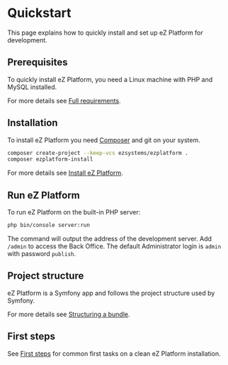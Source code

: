 # Quickstart

This page explains how to quickly install and set up eZ Platform for development.

## Prerequisites

To quickly install eZ Platform, you need a Linux machine with PHP and MySQL installed.

For more details see [Full requirements](requirements.md).

## Installation

To install eZ Platform you need [Composer](https://getcomposer.org/) and git on your system.

``` bash
composer create-project --keep-vcs ezsystems/ezplatform .
composer ezplatform-install
```

For more details see [Install eZ Platform](install_ez_platform.md).

## Run eZ Platform

To run eZ Platform on the built-in PHP server:

``` bash
php bin/console server:run
```

The command will output the address of the development server.
Add `/admin` to access the Back Office. The default Administrator login is `admin` with password `publish`.

## Project structure

eZ Platform is a Symfony app and follows the project structure used by Symfony.

For more details see [Structuring a bundle](../guide/bundles.md#structuring-a-bundle).

## First steps

See [First steps](first_steps.md) for common first tasks on a clean eZ Platform installation.
